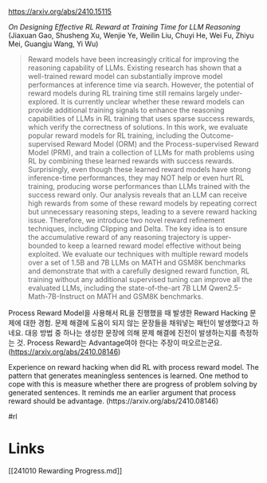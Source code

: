 https://arxiv.org/abs/2410.15115

*On Designing Effective RL Reward at Training Time for LLM Reasoning* (Jiaxuan Gao, Shusheng Xu, Wenjie Ye, Weilin Liu, Chuyi He, Wei Fu, Zhiyu Mei, Guangju Wang, Yi Wu)

> Reward models have been increasingly critical for improving the reasoning capability of LLMs. Existing research has shown that a well-trained reward model can substantially improve model performances at inference time via search. However, the potential of reward models during RL training time still remains largely under-explored. It is currently unclear whether these reward models can provide additional training signals to enhance the reasoning capabilities of LLMs in RL training that uses sparse success rewards, which verify the correctness of solutions. In this work, we evaluate popular reward models for RL training, including the Outcome-supervised Reward Model (ORM) and the Process-supervised Reward Model (PRM), and train a collection of LLMs for math problems using RL by combining these learned rewards with success rewards. Surprisingly, even though these learned reward models have strong inference-time performances, they may NOT help or even hurt RL training, producing worse performances than LLMs trained with the success reward only. Our analysis reveals that an LLM can receive high rewards from some of these reward models by repeating correct but unnecessary reasoning steps, leading to a severe reward hacking issue. Therefore, we introduce two novel reward refinement techniques, including Clipping and Delta. The key idea is to ensure the accumulative reward of any reasoning trajectory is upper-bounded to keep a learned reward model effective without being exploited. We evaluate our techniques with multiple reward models over a set of 1.5B and 7B LLMs on MATH and GSM8K benchmarks and demonstrate that with a carefully designed reward function, RL training without any additional supervised tuning can improve all the evaluated LLMs, including the state-of-the-art 7B LLM Qwen2.5-Math-7B-Instruct on MATH and GSM8K benchmarks.

Process Reward Model을 사용해서 RL을 진행했을 때 발생한 Reward Hacking 문제에 대한 경험. 문제 해결에 도움이 되지 않는 문장들을 채워넣는 패턴이 발생했다고 하네요. 대응 방법 중 하나는 생성한 문장에 의해 문제 해결에 진전이 발생하는지를 측정하는 것. Process Reward는 Advantage여야 한다는 주장이 떠오르는군요. (https://arxiv.org/abs/2410.08146)

<english>
Experience on reward hacking when did RL with process reward model. The pattern that generates meaningless sentences is learned. One method to cope with this is measure whether there are progress of problem solving by generated sentences. It reminds me an earlier argument that process reward should be advantage. (https://arxiv.org/abs/2410.08146)
</english>

#rl

# Links

[[241010 Rewarding Progress.md]]